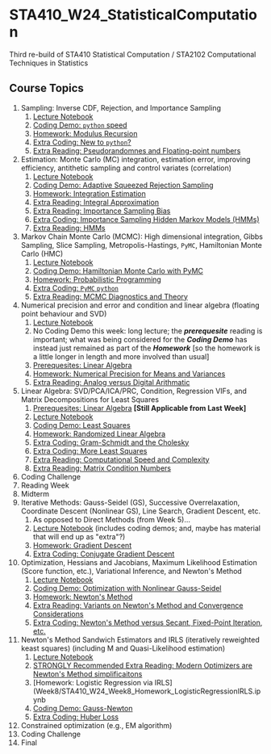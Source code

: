 # STA410_W24_StatisticalComputation
Third re-build of STA410 Statistical Computation / STA2102 Computational Techniques in Statistics

## Course Topics

1. Sampling: Inverse CDF, Rejection, and Importance Sampling
    1. [Lecture Notebook](Week1/STA410_W24_Week1_Lecture_Sampling.ipynb)
    2. [Coding Demo: `python` speed](Week1/STA410_W24_Week1_CodingDemo_MemoryUsage.ipynb)
    3. [Homework: Modulus ](Week1/STA410_W24_Week1_Homework_ModulusRecursion.ipynb)[Recursion](https://www.google.com/search?q=recursion)
    4. [Extra Coding: New to `python`?](Week1/STA410_W24_Week1_NewToPython_IntegerBinaryRepresentation.ipynb)
    5. [Extra Reading: Pseudorandomnes and Floating-point numbers](Week1/STA410_W24_Week1_Extra_PseudorandomnesAndComputerRepresentation.ipynb)
2. Estimation: Monte Carlo (MC) integration, estimation error, improving efficiency, antithetic sampling and control variates (correlation) 
    1. [Lecture Notebook](Week2/STA410_W24_Week2_Lecture_Estimation.ipynb)
    2. [Coding Demo: Adaptive Squeezed Rejection Sampling](Week2/STA410_W24_Week2_Demo_AdaptiveRejectionSampling.ipynb)
    3. [Homework: Integration Estimation](Week2/STA410_W24_Week2_Homework_EstimationViaSampling.ipynb)
    4. [Extra Reading: Integral Approximation](Week2/STA410_W24_Week2_Extra_IntegralApproximation.ipynb)       
    5. [Extra Reading: Importance Sampling Bias](Week2/STA410_W24_Week2_Extra_ImportanceSamplingBias.ipynb)
    6. [Extra Coding: Importance Sampling Hidden Markov Models (HMMs)](Week2/STA410_W24_Week2_Extra_AdvancedPython_ImportanceSamplingHMMs.ipynb)
    7. [Extra Reading: HMMs](Week2/STA410_W24_Week2_Extra_XiaoxuanHan_HMM_LikelihoodStateInference_ForwardViterbiBaum-Welch.pptx)
3. Markov Chain Monte Carlo (MCMC): High dimensional integration, Gibbs Sampling, Slice Sampling, Metropolis-Hastings, `PyMC`, Hamiltonian Monte Carlo (HMC)
    1. [Lecture Notebook](Week3/STA410_W24_Week3_Lecture_HighDimentionalIntegration.ipynb)
    2. [Coding Demo: Hamiltonian Monte Carlo with PyMC](Week3/STA410_W24_Week3_Demo_HMCwithPyMC_.ipynb)
    3. [Homework: Probabilistic Programming](Week3/STA410_W24_Week3_Homework_ProbabilisticProgrammingPyMC.ipynb)
    4. [Extra Coding: `PyMC` `python`](Week3/STA410_W24_Week3_Extra_PyMCPython_ProbabilisticProgramming.ipynb)
    5. [Extra Reading: MCMC Diagnostics and Theory](Week3/STA410_W24_Week3_Extra_MCMCdiagnosticsAndTheory.ipynb)
4. Numerical precision and error and condition and linear algebra (floating point behaviour and SVD)
    1. [Lecture Notebook](Week4/STA410_W24_Week4_Lecture_NumericalErrors.ipynb)
    2. No Coding Demo this week: long lecture; the ***prerequesite*** reading is important; what was being considered for the ***Coding Demo*** has instead just remained as part of the ***Homework*** [so the homework is a little longer in length and more involved than usual]
    3. [Prerequesites: Linear Algebra](Week4/STA410_W24_Week4_Prerequesite_LinearAlgebra.ipynb)
    4. [Homework: Numerical Precision for Means and Variances](Week4/STA410_W24_Week4_Homework_AdditionVariance.ipynb)
    5. [Extra Reading: Analog versus Digital Arithmatic](Week4/STA410_W24_Week4_Extra_AnalogVsDigital_BitstringArithmatic_GracefulUnderflow.ipynb)
5. Linear Algebra: SVD/PCA/ICA/PRC, Condition, Regression VIFs, and Matrix Decompositions for Least Squares
    1. [Prerequesites: Linear Algebra](Week4/STA410_W24_Week4_Prerequesite_LinearAlgebra.ipynb) **[Still Applicable from Last Week]**
    2. [Lecture Notebook](Week5/STA410_W24_Week5_Lecture_UsingLinearAlgebra.ipynb)
    3. [Coding Demo: Least Squares](Week5/STA410_W24_Week5_Demo_LeastSquares.ipynb)
    4. [Homework: Randomized Linear Algebra](Week5/STA410_W24_Week5_Homework_RandomizedLinearAlgebra.ipynb)
    5. [Extra Coding: Gram-Schmidt and the Cholesky](Week5/STA410_W24_Week5_Extra_LinearAlgebraAlgorithms.ipynb)
    6. [Extra Coding: More Least Squares](Week5/STA410_W24_Week5_Extra_MoreLeastSquares.ipynb)
    7. [Extra Reading: Computational Speed and Complexity](Week5/STA410_W24_Week5_Extra_SpeedAndBigOAlgorithmicComplexity.ipynb)
    8. [Extra Reading: Matrix Condition Numbers](Week5/STA410_W24_Week5_Extra_DerivingMatrixCondition.ipynb)
6. Coding Challenge
7. Reading Week
8. Midterm
9. Iterative Methods: Gauss-Seidel (GS), Successive Overrelaxation, Coordinate Descent (Nonlinear GS), Line Search, Gradient Descent, etc.
    1. As opposed to Direct Methods (from Week 5)...
    2. [Lecture Notebook](Week6/STA410_W24_Week6_Lecture_IterativeMethods.ipynb) (includes coding demos; and, maybe has material that will end up as "extra"?)
    3. [Homework: Gradient Descent](Week6/STA410_W24_Week6_Homework_GradientDescent.ipynb)
    4. [Extra Coding: Conjugate Gradient Descent](Week6/STA410_W24_Week6_Extra_ConjugateGradientDescent.ipynb)
10. Optimization, Hessians and Jacobians, Maximum Likelihood Estimation (Score function, etc.), Variational Inference, and Newton's Method
    1. [Lecture Notebook](Week7/STA410_W24_Week7_Lecture_Optimization.ipynb)
    2. [Coding Demo: Optimization with Nonlinear Gauss-Seidel](Week6/STA410_W24_Week7_CodingDemo_NLGS_notNewtons.ipynb)
    3. [Homework: Newton's Method](Week7/STA410_W24_Week7_Homework_NewtonsMethod.ipynb)
    4. [Extra Reading: Variants on Newton's Method and Convergence Considerations](Week7/STA410_W24_Week7_Extra_NewtonVariantsConvergence.ipynb	)
    5. [Extra Coding: Newton's Method versus Secant, Fixed-Point Iteration, etc.](Week7/STA410_W24_Week7_Extra_NewtonVsSecantVsFixedPointIteration.ipynb)
11. Newton's Method Sandwich Estimators and IRLS (iteratively reweighted keast squares) (including M and Quasi-Likelihood estimation)
    1. [Lecture Notebook](Week8/STA410_W24_Week8_Lecture_IRLS.ipynb)
    2. [STRONGLY Recommended Extra Reading: Modern Optimizers are Newton's Method simplificaitons](STA410_W24_Week8_STRONGLYRecommended_Optimizers.ipynb)
    3. [Homework: Logistic Regression via IRLS](Week8/STA410_W24_Week8_Homework_LogisticRegressionIRLS.ipynb
    4. [Coding Demo: Gauss-Newton](Week8/STA410_W24_Week8_CodingDemo_GaussNewton.ipynb)
    5. [Extra Coding: Huber Loss](Week8/STA410_W24_Week8_Extra_HuberLossIRLS.ipynb)
12. Constrained optimization (e.g., EM algorithm)
13. Coding Challenge
14. Final
